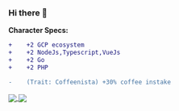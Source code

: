 ### Hi there 👋

**Character Specs:**
```diff
+    +2 GCP ecosystem
+    +2 NodeJs,Typescript,VueJs
+    +2 Go
+    +2 PHP

-    (Trait: Coffeenista) +30% coffee instake
```


<a href="https://github.com/weezqyd">
  <img align="center" src="https://github-readme-stats.vercel.app/api?username=weezqyd&count_private=true&show_icons=true&include_all_commits=true" />
</a>
<a href="https://github.com/meta">
  <img align="center" src="https://github-readme-stats.vercel.app/api/top-langs/?username=weezqyd&layout=compact" />
</a>


<!--
**weezqyd/weezqyd** is a ✨ _special_ ✨ repository because its `README.md` (this file) appears on your GitHub profile.

Here are some ideas to get you started:

- 🔭 I’m currently working on ...
- 🌱 I’m currently learning ...
- 👯 I’m looking to collaborate on ...
- 🤔 I’m looking for help with ...
- 💬 Ask me about ...
- 📫 How to reach me: ...
- 😄 Pronouns: ...
- ⚡ Fun fact: ...
-->
